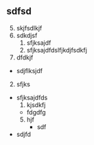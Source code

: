 sdfsd
-

5. skjfsdlkjf
6. sdkdjsf
   1. sfjksajdf
   7. sfjksajdfdslfjkdjfsdkfj
8. dfdkjf


- sdjflksjdf
2. sfjks
- sfjksajdfds
  1. kjsdkfj
  * fdgdfg
  5. hjf
      * sdf
- sdjfd